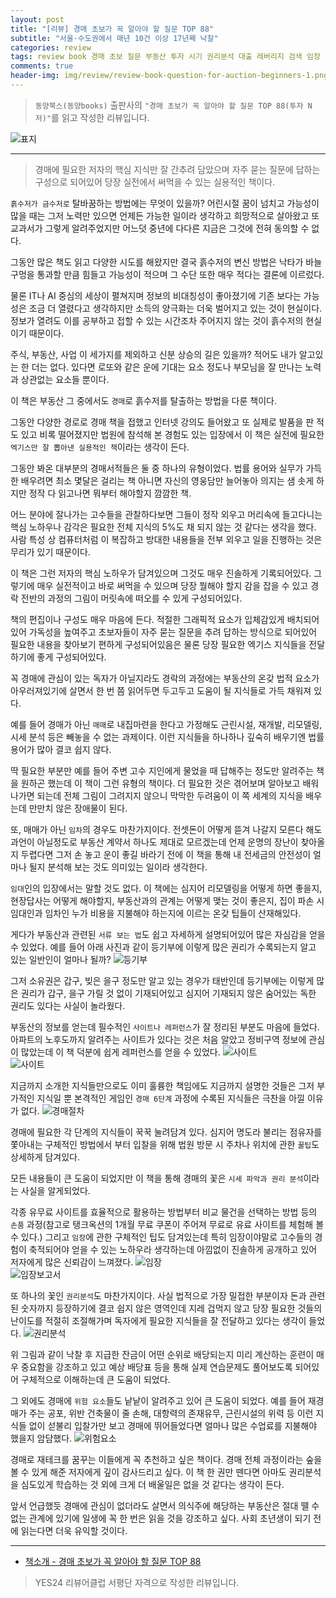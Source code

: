 ```yaml
---  
layout: post  
title: "[리뷰] 경매 초보가 꼭 알아야 할 질문 TOP 88"  
subtitle: "서울·수도권에서 매년 10건 이상 17년째 낙찰"  
categories: review  
tags: review book 경매 초보 질문 부동산 투자 시기 권리분석 대출 레버리지 검색 임장 입찰 낙찰 명도 가치 임대 매도 정보    
comments: true  
header-img: img/review/review-book-question-for-auction-beginners-1.png
---  
```

  
> `동양북스(동양books)` 출판사의 `"경매 초보가 꼭 알아야 할 질문 TOP 88(투자 N 저)"`를 읽고 작성한 리뷰입니다.  

![표지](https://telegeam.github.io/assets/img/review/review-book-question-for-auction-beginners-1.png)  

---

> 경매에 필요한 저자의 핵심 지식만 잘 간추려 담았으며 자주 묻는 질문에 답하는 구성으로 되어있어 당장 실전에서 써먹을 수 있는 실용적인 책이다.

`흙수저가 금수저로` 탈바꿈하는 방법에는 무엇이 있을까? 어린시절 꿈이 넘치고 가능성이 많을 때는 그저 노력만 있으면 언제든 가능한 일이라 생각하고 희망적으로 살아왔고 또 교과서가 그렇게 알려주었지만 어느덧 중년에 다다른 지금은 그것에 전혀 동의할 수 없다.

그동안 많은 책도 읽고 다양한 시도를 해왔지만 결국 흙수저의 변신 방법은 낙타가 바늘구멍을 통과할 만큼 힘들고 가능성이 적으며 그 수단 또한 매우 적다는 결론에 이르렀다.

물론 IT나 AI 중심의 세상이 펼쳐지며 정보의 비대칭성이 좋아졌기에 기존 보다는 가능성은 조금 더 열렸다고 생각하지만 소득의 양극화는 더욱 벌어지고 있는 것이 현실이다. 정보가 열려도 이를 공부하고 접할 수 있는 시간조차 주어지지 않는 것이 흙수저의 현실이기 때문이다. 

주식, 부동산, 사업 이 세가지를 제외하고 신분 상승의 길은 있을까? 적어도 내가 알고있는 한 더는 없다. 있다면 로또와 같은 운에 기대는 요소 정도나 부모님을 잘 만나는 노력과 상관없는 요소들 뿐이다. 

이 책은 부동산 그 중에서도 `경매`로 흙수저를 탈출하는 방법을 다룬 책이다.

그동안 다양한 경로로 경매 책을 접했고 인터넷 강의도 들어왔고 또 실제로 발품을 판 적도 있고 비록 떨어졌지만 법원에 참석해 본 경험도 있는 입장에서 이 책은 실전에 필요한 `엑기스만 잘 뽑아낸 실용적인 책`이라는 생각이 든다. 

그동안 봐온 대부분의 경매서적들은 둘 중 하나의 유형이었다. 법률 용어와 실무가 가득한 배우려면 최소 몇달은 걸리는 책 아니면 자신의 영웅담만 늘어놓아 의지는 샘 솟게 하지만 정작 다 읽고나면 뭐부터 해야할지 깜깜한 책.

어느 분야에 잘나가는 고수들을 관찰하다보면 그들이 정작 외우고 머리속에 들고다니는 핵심 노하우나 감각은 필요한 전체 지식의 5%도 채 되지 않는 것 같다는 생각을 했다. 사람 특성 상 컴퓨터처럼 이 복잡하고 방대한 내용들을 전부 외우고 일을 진행하는 것은 무리가 있기 때문이다. 

이 책은 그런 저자의 핵심 노하우가 담겨있으며 그것도 매우 진솔하게 기록되어있다. 그렇기에 매우 실전적이고 바로 써먹을 수 있으며 당장 뭘해야 할지 감을 잡을 수 있고 경락 전반의 과정의 그림이 머릿속에 떠오를 수 있게 구성되어있다. 

책의 편집이나 구성도 매우 마음에 든다. 적절한 그래픽적 요소가 입체감있게 배치되어있어 가독성을 높여주고 초보자들이 자주 묻는 질문을 추려 답하는 방식으로 되어있어 필요한 내용을 찾아보기 편하게 구성되어있음은 물론 당장 필요한 엑기스 지식들을 전달하기에 좋게 구성되어있다. 

꼭 경매에 관심이 있는 독자가 아닐지라도 경락의 과정에는 부동산의 온갖 법적 요소가 아우러져있기에 살면서 한 번 쯤 읽어두면 두고두고 도움이 될 지식들로 가득 채워져 있다. 

예를 들어 경매가 아닌 `매매`로 내집마련을 한다고 가정해도 근린시설, 재개발, 리모델링, 시세 분석 등은 빼놓을 수 없는 과제이다. 이런 지식들을 하나하나 깊숙히 배우기엔 법률 용어가 많아 결코 쉽지 않다. 

딱 필요한 부분만 예를 들어 주변 고수 지인에게 물었을 때 답해주는 정도만 알려주는 책을 원하곤 했는데 이 책이 그런 유형의 책이다. 더 필요한 것은 겪어보며 알아보고 배워나가면 되는데 전체 그림이 그려지지 않으니 막막한 두려움이 이 쪽 세계의 지식을 배우는데 만만치 않은 장애물이 된다. 

또, 매매가 아닌 `임차`의 경우도 마찬가지이다. 전셋돈이 어떻게 뜯겨 나갈지 모른다 해도 과언이 아닐정도로 부동산 계약서 하나도 제대로 모르겠는데 언제 운명의 장난이 찾아올지 두렵다면 그저 손 놓고 운이 좋길 바라기 전에 이 책을 통해 내 전세금의 안전성이 얼마나 될지 분석해 보는 것도 의미있는 일이라 생각한다. 

`임대`인의 입장에서는 말할 것도 없다. 이 책에는 심지어 리모델링을 어떻게 하면 좋을지, 현장답사는 어떻게 해야할지, 부동산과의 관계는 어떻게 맺는 것이 좋은지, 집이 파손 시 임대인과 임차인 누가 비용을 지불해야 하는지에 이르는 온갖 팁들이 산재해있다. 

게다가 부동산과 관련된 `서류 보는 법`도 쉽고 자세하게 설명되어있어 많은 자심감을 얻을 수 있었다. 예를 들어 아래 사진과 같이 등기부에 이렇게 많은 권리가 수록되는지 알고 있는 일반인이 얼마나 될까? 
![등기부](https://telegeam.github.io/assets/img/review/review-book-question-for-auction-beginners-3.png)  

그저 소유권은 갑구, 빚은 을구 정도만 알고 있는 경우가 태반인데 등기부에는 이렇게 많은 권리가 갑구, 을구 가릴 것 없이 기재되어있고 심지어 기재되지 않은 숨어있는 독한 권리도 있다는 사실이 놀라웠다.

부동산의 정보를 얻는데 필수적인 `사이트나 레퍼런스`가 잘 정리된 부분도 마음에 들었다. 아파트의 노후도까지 알려주는 사이트가 있다는 것은 처음 알았고 정비구역 정보에 관심이 많았는데 이 책 덕분에 쉽게 레퍼런스를 얻을 수 있었다. 
![사이트](https://telegeam.github.io/assets/img/review/review-book-question-for-auction-beginners-4.png)  
![사이트](https://telegeam.github.io/assets/img/review/review-book-question-for-auction-beginners-8.png)  

지금까지 소개한 지식들만으로도 이미 훌륭한 책임에도 지금까지 설명한 것들은 그저 부가적인 지식일 뿐 본격적인 게임인 `경매 6단계` 과정에 수록된 지식들은 극찬을 아낄 이유가 없다. 
![경매절차](https://telegeam.github.io/assets/img/review/review-book-question-for-auction-beginners-2.png)  

경매에 필요한 각 단계의 지식들이 꾹꾹 눌려담겨 있다. 심지어 명도라 불리는 점유자를 쫓아내는 구체적인 방법에서 부터 입찰을 위해 법원 방문 시 주차나 위치에 관한 `꿀팁`도 상세하게 담겨있다. 

모든 내용들이 큰 도움이 되었지만 이 책을 통해 경매의 꽃은 `시세 파악과 권리 분석`이라는 사실을 알게되었다. 

각종 유무료 사이트를 효율적으로 활용하는 방법부터 비교 물건을 선택하는 방법 등의 `손품` 과정(참고로 탱크옥션의 1개월 무료 쿠폰이 주어져 무료로 유료 사이트를 체험해 볼 수 있다.) 그리고 `임장`에 관한 구체적인 팁도 담겨있는데 특히 임장이야말로 고수들의 경험이 축적되어야 얻을 수 있는 노하우라 생각하는데 아낌없이 진솔하게 공개하고 있어 저자에게 많은 신뢰감이 느껴졌다.
![임장](https://telegeam.github.io/assets/img/review/review-book-question-for-auction-beginners-9.png)  
![임장보고서](https://telegeam.github.io/assets/img/review/review-book-question-for-auction-beginners-5.png)  

또 하나의 꽃인 `권리분석`도 마찬가지이다. 사실 법적으로 가장 밀접한 부분이자 돈과 관련된 숫자까지 등장하기에 결코 쉽지 않은 영역인데 지레 겁먹지 않고 당장 필요한 것들의 난이도를 적절히 조절해가며 독자에게 필요한 지식들을 잘 전달하고 있다는 생각이 들었다.
![권리분석](https://telegeam.github.io/assets/img/review/review-book-question-for-auction-beginners-7.png)  

위 그림과 같이 낙찰 후 지급한 잔금이 어떤 순위로 배당되는지 미리 계산하는 훈련이 매우 중요함을 강조하고 있고 예상 배당표 등을 통해 실제 연습문제도 풀어보도록 되어있어 구체적으로 이해하는데 큰 도움이 되었다.

그 외에도 경매에 `위험 요소`들도 낱낱이 알려주고 있어 큰 도움이 되었다. 예를 들어 재경매가 주는 공포, 위반 건축물이 줄 손해, 대항력의 존재유무, 근린시설의 위력 등 이런 지식들 없이 섣불리 입찰가만 보고 경매에 뛰어들었다면 얼마나 많은 수업료를 지불해야 했을지 암담했다.
![위험요소](https://telegeam.github.io/assets/img/review/review-book-question-for-auction-beginners-6.png)  

경매로 재테크를 꿈꾸는 이들에게 꼭 추천하고 싶은 책이다. 경매 전체 과정이라는 숲을 볼 수 있게 해준 저자에게 깊이 감사드리고 싶다. 이 책 한 권만 뗀다면 아마도 권리분석을 심도있게 학습하는 것 외에 크게 더 배울일은 없을 것 같다는 생각이 든다.

앞서 언급했듯 경매에 관심이 없더라도 살면서 의식주에 해당하는 부동산은 절대 뗄 수 없는 관계에 있기에 일생에 꼭 한 번은 읽을 것을 강조하고 싶다. 사회 초년생이 되기 전에 읽는다면 더욱 유익할 것이다.

---

* [책소개 - 경매 초보가 꼭 알아야 할 질문 TOP 88](http://www.yes24.com/Product/Goods/118034466)

> YES24 리뷰어클럽 서평단 자격으로 작성한 리뷰입니다.